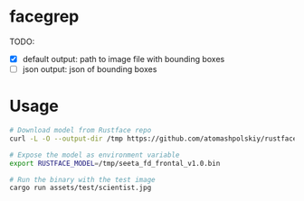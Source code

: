 # facegrep

TODO:

- [x] default output: path to image file with bounding boxes
- [ ] json output: json of bounding boxes

# Usage

```sh
# Download model from Rustface repo
curl -L -O --output-dir /tmp https://github.com/atomashpolskiy/rustface/raw/master/model/seeta_fd_frontal_v1.0.bin

# Expose the model as environment variable
export RUSTFACE_MODEL=/tmp/seeta_fd_frontal_v1.0.bin

# Run the binary with the test image
cargo run assets/test/scientist.jpg
```
